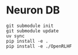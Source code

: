 # Neuron DB

```
git submodule init
git submodule update
uv sync
pip install -e .
pip install -e ./OpenRLHF
```